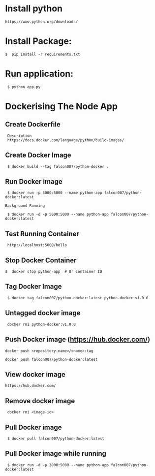# Install python
 ```
 https://www.python.org/downloads/
 ```
# Install Package:

```
$  pip install -r requirements.txt
```

# Run application:

```
 $ python app.py
```

# Dockerising The Node App

## Create Dockerfile 
 ```
  Description
  https://docs.docker.com/language/python/build-images/
```

## Create Docker Image
```
 $ docker build --tag falcon007/python-docker .
```
## Run Docker image
```
 $ docker run -p 5000:5000 --name python-app falcon007/python-docker:latest

Background Running

 $ docker run -d -p 5000:5000 --name python-app falcon007/python-docker:latest
```

## Test Running Container

```
 http://localhost:5000/hello
```

## Stop Docker Container

```
$  docker stop python-app  # Or container ID
```

## Tag Docker Image

```
 $ docker tag falcon007/python-docker:latest python-docker:v1.0.0
```

## Untagged docker image

```
 docker rmi python-docker:v1.0.0
```

## Push Docker image (https://hub.docker.com/)

```
docker push <repository-name>/<name>:tag

docker push falcon007/python-docker:latest
```

## View docker image

```
https://hub.docker.com/
```

## Remove docker image

```
 docker rmi <image-id>
```

## Pull Docker image

```
 $ docker pull falcon007/python-docker:latest
```

## Pull Docker image while running

```
 $ docker run -d -p 3000:5000 --name python-app falcon007/python-docker:latest
```


